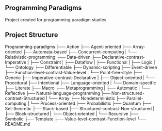 ## Programming Paradigms

Project created for programming paradigm studies

## Project Structure

Programming-paradigms
├── Action
├── Agent-oriented
├── Array-oriented
├── Automata-based
├── Concurrent-computing
|  └── Relativistic-programming
├── Data-driven
├── Declarative-contrast-Imperative
|  ├── Constraint
|  ├── Dataflow
|  ├── Functional
|  ├── Logic
|  └── Ontology
├── Differentiable
├── Dynamic-scripting
├── Event-driven
├── Function-level-contrast-Value-level
|  └── Point-free-style
├── Generic
├── Imperative-contrast-Declarative
|  ├── Object-oriented
|  └── Procedural
├── Intentional
├── Language-oriented
|  └── Domain-specific
├── Literate
├── Macro
├── Metaprogramming
|  ├── Automatic
|  └── Reflective
├── Natural-language-programming
├── Non-structured-contrast-Structured
|  └── Array
├── Nondeterministic
├── Parallel-computing
|  └── Process-oriented
├── Probabilistic
├── Quantum
├── Set-theoretic
├── Stack-based
├── Structured-contrast-Non-structured
|  ├── Block-structured
|  ├── Object-oriented
|  └── Recursive
├── Symbolic
├── Template
├── Value-level-contrast-Function-level
└── README.md